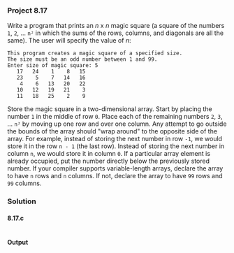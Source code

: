 ### Project 8.17
Write a program that prints an *n* x *n* magic square (a square of the numbers `1`, `2`, ... `n²` in which the sums of the rows, columns, and diagonals are all the same). The user will specify the value of *n*:
```
This program creates a magic square of a specified size.
The size must be an odd number between 1 and 99.
Enter size of magic square: 5
   17   24    1    8   15
   23    5    7   14   16
    4    6   13   20   22
   10   12   19   21    3
   11   18   25    2    9
```
Store the magic square in a two-dimensional array. Start by placing the number `1` in the middle of row `0`. Place each of the remaining numbers `2`, `3`, ... `n²` by moving up one row and over one column. Any attempt to go outside the bounds of the array should "wrap around" to the opposite side of the array. For example, instead of storing the next number in row `-1`, we would store it in the row `n - 1` (the last row). Instead of storing the next number in column `n`, we would store it in column `0`. If a particular array element is already occupied, put the number directly below the previously stored number. If your compiler supports variable-length arrays, declare the array to have `n` rows and `n` columns. If not, declare the array to have `99` rows and `99` columns.
### Solution

#### 8.17.c
```c
```
#### Output
```

```
